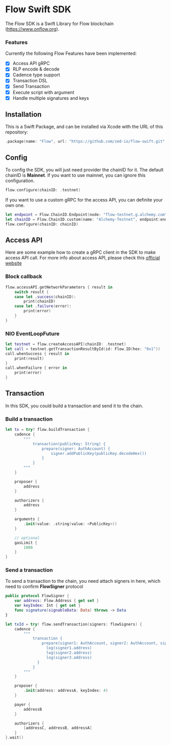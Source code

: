 # Flow Swift SDK
The Flow SDK is a Swift Library for Flow blockchain (https://www.onflow.org). 

### Features

Currently the following Flow Features have been implemented:

- [x] Access API gRPC
- [x] RLP encode & decode
- [x] Cadence type support
- [x] Transaction DSL
- [x] Send Transaction
- [x] Execute script with argument
- [x] Handle multiple signatures and keys 

## Installation

This is a Swift Package, and can be installed via Xcode with the URL of this repository:

```swift
.package(name: "Flow", url: "https://github.com/zed-io/flow-swift.git", from: "0.0.4-beta")
```

## Config

To config the SDK, you will just need provider the chainID for it. The default chainID is **Mainnet**.
If you want to use mainnet, you can ignore this configuration.
```swift
flow.configure(chainID: .testnet)
```

If you want to use a custom gRPC for the access API, you can definite your own one.
```swift
let endpoint = Flow.ChainID.Endpoint(node: "flow-testnet.g.alchemy.com", port: 443)
let chainID = Flow.ChainID.custom(name: "Alchemy-Testnet", endpoint:endpoint)
flow.configure(chainID: chainID)
``` 

## Access API 

Here are some example how to create a gRPC client in the SDK to make access API call.
For more info about access API, please check this [official website](https://docs.onflow.org/access-api/#gatsby-focus-wrapper)

### Block callback
```swift
flow.accessAPI.getNetworkParameters { result in
    switch result {
    case let .success(chainID):
        print(chainID)
    case let .failure(error):
        print(error)
    }
}
```

### NIO EventLoopFuture
```swift
let testnet = flow.createAccessAPI(chainID: .testnet)
let call = testnet.getTransactionResultById(id: Flow.ID(hex: "0x1"))
call.whenSuccess { result in
    print(result)
}
call.whenFailure { error in
    print(error)
}
```

## Transaction

In this SDK, you could build a transaction and send it to the chain.

### Build a transaction 
```swift
let tx = try? flow.buildTransaction {
    cadence {
        """
            transaction(publicKey: String) {
                prepare(signer: AuthAccount) {
                    signer.addPublicKey(publicKey.decodeHex())
                }
            }
        """
    }

    proposer {
        address
    }

    authorizers {
        address
    }

    arguments {
        .init(value: .string(value: <PublicKey>))
    }

    // optional
    gasLimit {
        1000
    }
}
```

### Send a transaction

To send a transaction to the chain, you need attach signers in here, which need to confirm **FlowSigner** protocol

```swift
public protocol FlowSigner {
    var address: Flow.Address { get set }
    var keyIndex: Int { get set }
    func signature(signableData: Data) throws -> Data
}

let txId = try! flow.sendTransaction(signers: flowSigners) {
    cadence {
        """
            transaction {
                prepare(signer1: AuthAccount, signer2: AuthAccount, signer3: AuthAccount) {
                  log(signer1.address)
                  log(signer2.address)
                  log(signer3.address)
              }
            }
        """
    }

    proposer {
        .init(address: addressA, keyIndex: 4)
    }

    payer {
        addressB
    }

    authorizers {
        [addressC, addressB, addressA]
    }
}.wait()
```

